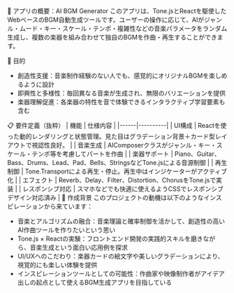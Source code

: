 🎼 アプリの概要：AI BGM Generator
このアプリは、Tone.jsとReactを駆使したWebベースのBGM自動生成ツールです。ユーザーの操作に応じて、AIがジャンル・ムード・キー・スケール・テンポ・複雑性などの音楽パラメータをランダム生成し、複数の楽器を組み合わせて独自のBGMを作曲・再生することができます。

🎯 目的
- 創造性支援：音楽制作経験のない人でも、感覚的にオリジナルBGMを楽しめるように設計
- 即興性と多様性：毎回異なる音楽が生成され、無限のバリエーションを提供
- 楽器理解促進：各楽器の特性を音で体験できるインタラクティブ学習要素も含む

📋 要件定義（抜粋）
| 機能 | 仕様内容 | |------|----------| | UI構成 | Reactを使った動的レンダリングと状態管理。見た目はグラデーション背景＋カード型レイアウトで視認性良好。 | | 音楽生成 | AIComposerクラスがジャンル・キー・スケール・テンポ等を考慮してパートを作曲 | | 楽器サポート | Piano、Guitar、Bass、Drums、Lead、Pad、Bells、StringsなどTone.jsによる音源制御 | | 再生制御 | Tone.Transportによる再生・停止。再生中はインジケーターがアクティブ化 | | エフェクト | Reverb、Delay、Filter、Distortion、ChorusをTone.jsで実装 | | レスポンシブ対応 | スマホなどでも快適に使えるようCSSでレスポンシブデザイン対応済み |
🧠 作成背景
このプロジェクトの動機は以下のようなインスピレーションから来ています：
- 音楽とアルゴリズムの融合：音楽理論と確率制御を活かして、創造性の高いAI作曲ツールを作りたいという思い
- Tone.js × Reactの実験：フロントエンド開発の実践的スキルを磨きながら、音楽生成という面白い応用例を探求
- UI/UXへのこだわり：楽器カードの絵文字や美しいグラデーションにより、視覚的にも楽しい体験を提供
- インスピレーションツールとしての可能性：作曲家や映像制作者がアイデア出しの起点として使えるBGM生成アプリを目指している
